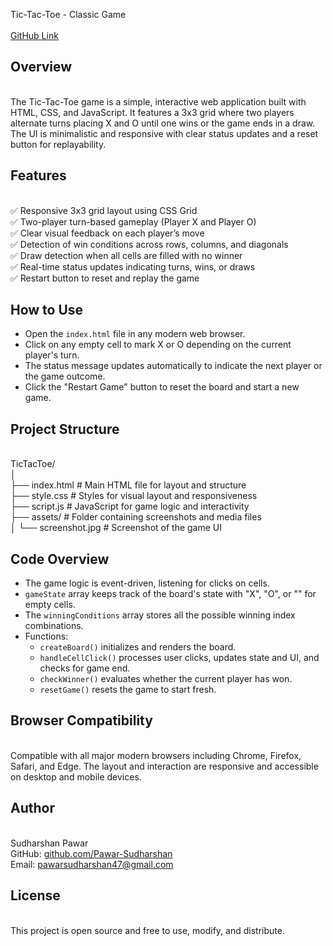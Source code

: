 Tic-Tac-Toe - Classic Game  
[](https://github.com/Pawar-Sudharshan/SCT_TrackCode_TaskNumber/tree/main/SCT_WD_3#tic-tac-toe---classic-game)  
[GitHub Link](https://github.com/Pawar-Sudharshan/SCT_TrackCode_TaskNumber/tree/main/SCT_WD_3#tic-tac-toe---classic-game)  
[](https://github.com/Pawar-Sudharshan/SCT_TrackCode_TaskNumber/blob/main/SCT_WD_3/assets/image.jpg)

## Overview  
[](https://github.com/Pawar-Sudharshan/SCT_TrackCode_TaskNumber/tree/main/SCT_WD_3#overview)  
The Tic-Tac-Toe game is a simple, interactive web application built with HTML, CSS, and JavaScript. It features a 3x3 grid where two players alternate turns placing X and O until one wins or the game ends in a draw. The UI is minimalistic and responsive with clear status updates and a reset button for replayability.

## Features  
[](https://github.com/Pawar-Sudharshan/SCT_TrackCode_TaskNumber/tree/main/SCT_WD_3#features)  
✅ Responsive 3x3 grid layout using CSS Grid  
✅ Two-player turn-based gameplay (Player X and Player O)  
✅ Clear visual feedback on each player’s move  
✅ Detection of win conditions across rows, columns, and diagonals  
✅ Draw detection when all cells are filled with no winner  
✅ Real-time status updates indicating turns, wins, or draws  
✅ Restart button to reset and replay the game

## How to Use  
[](https://github.com/Pawar-Sudharshan/SCT_TrackCode_TaskNumber/tree/main/SCT_WD_3#how-to-use)  
- Open the `index.html` file in any modern web browser.  
- Click on any empty cell to mark X or O depending on the current player's turn.  
- The status message updates automatically to indicate the next player or the game outcome.  
- Click the "Restart Game" button to reset the board and start a new game.

## Project Structure  
[](https://github.com/Pawar-Sudharshan/SCT_TrackCode_TaskNumber/tree/main/SCT_WD_3#project-structure)  
TicTacToe/  
│  
├── index.html       # Main HTML file for layout and structure  
├── style.css        # Styles for visual layout and responsiveness  
├── script.js        # JavaScript for game logic and interactivity  
├── assets/          # Folder containing screenshots and media files  
│   └── screenshot.jpg  # Screenshot of the game UI

## Code Overview  
[](https://github.com/Pawar-Sudharshan/SCT_TrackCode_TaskNumber/tree/main/SCT_WD_3#code-overview)  
- The game logic is event-driven, listening for clicks on cells.  
- `gameState` array keeps track of the board's state with "X", "O", or "" for empty cells.  
- The `winningConditions` array stores all the possible winning index combinations.  
- Functions:  
  - `createBoard()` initializes and renders the board.  
  - `handleCellClick()` processes user clicks, updates state and UI, and checks for game end.  
  - `checkWinner()` evaluates whether the current player has won.  
  - `resetGame()` resets the game to start fresh.

## Browser Compatibility  
[](https://github.com/Pawar-Sudharshan/SCT_TrackCode_TaskNumber/tree/main/SCT_WD_3#browser-compatibility)  
Compatible with all major modern browsers including Chrome, Firefox, Safari, and Edge. The layout and interaction are responsive and accessible on desktop and mobile devices.

## Author  
[](https://github.com/Pawar-Sudharshan/SCT_TrackCode_TaskNumber/tree/main/SCT_WD_3#author)  
Sudharshan Pawar  
GitHub: [github.com/Pawar-Sudharshan](https://github.com/Pawar-Sudharshan)  
Email: [pawarsudharshan47@gmail.com](mailto:pawarsudharshan47@gmail.com)

## License  
[](https://github.com/Pawar-Sudharshan/SCT_TrackCode_TaskNumber/tree/main/SCT_WD_3#license)  
This project is open source and free to use, modify, and distribute.
